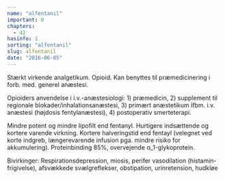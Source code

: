 ```yaml
---
name: "alfentanil"
important: 0
chapters:  
  - 42
hasinfo: 1
sorting: "alfentanil"
slug: alfentanil
date: "2016-06-05"
---
```


Stærkt virkende analgetikum. Opioid. Kan benyttes til præmedicinering i forb. med. generel anæstesi.

Opioiders anvendelse i i.v.-anæstesiologi: 1) præmedicin, 2) supplement til regionale blokader/inhalationsanæstesi, 3) primært anæstetikum ifbm. i.v. anæstesi (højdosis fentylanæstesi), 4) postoperativ smerteterapi.

Mindre potent og mindre lipofilt end fentanyl. Hurtigere indsættende og kortere varende virkning. Kortere halveringstid end fentayl (velegnet ved korte indgreb, længerevarende infusion pga. mindre risiko for akkumulering). Proteinbinding 85%, overvejende α_1-glykoprotein.

Bivirkinger: Respirationsdepression, miosis, perifer vasodilation (histamin-frigivelse), afsvækkede svælgreflekser, obstipation, urinretension, hudkløe
